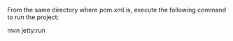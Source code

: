 
From the same directory where pom.xml is, execute the following command to run the project:

mvn jetty:run
